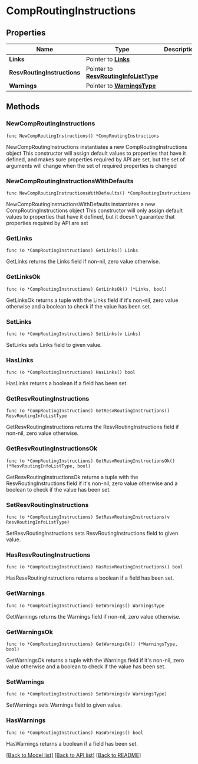 # CompRoutingInstructions

## Properties

Name | Type | Description | Notes
------------ | ------------- | ------------- | -------------
**Links** | Pointer to [**Links**](Links.md) |  | [optional] 
**ResvRoutingInstructions** | Pointer to [**ResvRoutingInfoListType**](ResvRoutingInfoListType.md) |  | [optional] 
**Warnings** | Pointer to [**WarningsType**](WarningsType.md) |  | [optional] 

## Methods

### NewCompRoutingInstructions

`func NewCompRoutingInstructions() *CompRoutingInstructions`

NewCompRoutingInstructions instantiates a new CompRoutingInstructions object
This constructor will assign default values to properties that have it defined,
and makes sure properties required by API are set, but the set of arguments
will change when the set of required properties is changed

### NewCompRoutingInstructionsWithDefaults

`func NewCompRoutingInstructionsWithDefaults() *CompRoutingInstructions`

NewCompRoutingInstructionsWithDefaults instantiates a new CompRoutingInstructions object
This constructor will only assign default values to properties that have it defined,
but it doesn't guarantee that properties required by API are set

### GetLinks

`func (o *CompRoutingInstructions) GetLinks() Links`

GetLinks returns the Links field if non-nil, zero value otherwise.

### GetLinksOk

`func (o *CompRoutingInstructions) GetLinksOk() (*Links, bool)`

GetLinksOk returns a tuple with the Links field if it's non-nil, zero value otherwise
and a boolean to check if the value has been set.

### SetLinks

`func (o *CompRoutingInstructions) SetLinks(v Links)`

SetLinks sets Links field to given value.

### HasLinks

`func (o *CompRoutingInstructions) HasLinks() bool`

HasLinks returns a boolean if a field has been set.

### GetResvRoutingInstructions

`func (o *CompRoutingInstructions) GetResvRoutingInstructions() ResvRoutingInfoListType`

GetResvRoutingInstructions returns the ResvRoutingInstructions field if non-nil, zero value otherwise.

### GetResvRoutingInstructionsOk

`func (o *CompRoutingInstructions) GetResvRoutingInstructionsOk() (*ResvRoutingInfoListType, bool)`

GetResvRoutingInstructionsOk returns a tuple with the ResvRoutingInstructions field if it's non-nil, zero value otherwise
and a boolean to check if the value has been set.

### SetResvRoutingInstructions

`func (o *CompRoutingInstructions) SetResvRoutingInstructions(v ResvRoutingInfoListType)`

SetResvRoutingInstructions sets ResvRoutingInstructions field to given value.

### HasResvRoutingInstructions

`func (o *CompRoutingInstructions) HasResvRoutingInstructions() bool`

HasResvRoutingInstructions returns a boolean if a field has been set.

### GetWarnings

`func (o *CompRoutingInstructions) GetWarnings() WarningsType`

GetWarnings returns the Warnings field if non-nil, zero value otherwise.

### GetWarningsOk

`func (o *CompRoutingInstructions) GetWarningsOk() (*WarningsType, bool)`

GetWarningsOk returns a tuple with the Warnings field if it's non-nil, zero value otherwise
and a boolean to check if the value has been set.

### SetWarnings

`func (o *CompRoutingInstructions) SetWarnings(v WarningsType)`

SetWarnings sets Warnings field to given value.

### HasWarnings

`func (o *CompRoutingInstructions) HasWarnings() bool`

HasWarnings returns a boolean if a field has been set.


[[Back to Model list]](../README.md#documentation-for-models) [[Back to API list]](../README.md#documentation-for-api-endpoints) [[Back to README]](../README.md)


